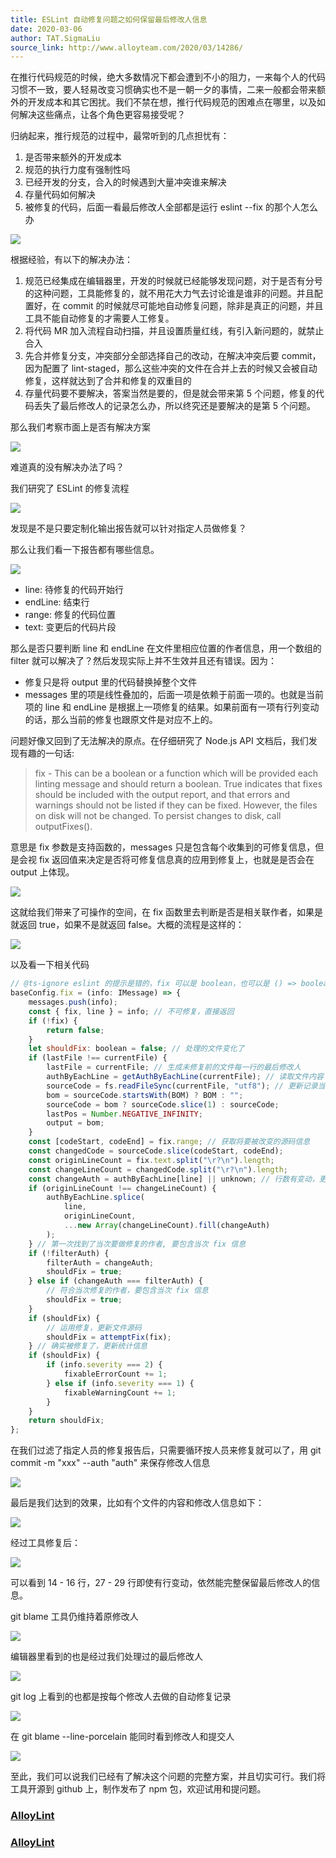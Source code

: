 ```yaml
---
title: ESLint 自动修复问题之如何保留最后修改人信息
date: 2020-03-06
author: TAT.SigmaLiu
source_link: http://www.alloyteam.com/2020/03/14286/
---
```


<!-- {% raw %} - for jekyll -->

在推行代码规范的时候，绝大多数情况下都会遭到不小的阻力，一来每个人的代码习惯不一致，要人轻易改变习惯确实也不是一朝一夕的事情，二来一般都会带来额外的开发成本和其它困扰。我们不禁在想，推行代码规范的困难点在哪里，以及如何解决这些痛点，让各个角色更容易接受呢？

归纳起来，推行规范的过程中，最常听到的几点担忧有：

1.  是否带来额外的开发成本
2.  规范的执行力度有强制性吗
3.  已经开发的分支，合入的时候遇到大量冲突谁来解决
4.  存量代码如何解决
5.  被修复的代码，后面一看最后修改人全部都是运行 eslint --fix 的那个人怎么办

![](http://www.alloyteam.com/wp-content/uploads/2020/03/sigma-1.jpeg)  

根据经验，有以下的解决办法：

1.  规范已经集成在编辑器里，开发的时候就已经能够发现问题，对于是否有分号的这种问题，工具能修复的，就不用花大力气去讨论谁是谁非的问题。并且配置好，在 commit 的时候就尽可能地自动修复问题，除非是真正的问题，并且工具不能自动修复的才需要人工修复。
2.  将代码 MR 加入流程自动扫描，并且设置质量红线，有引入新问题的，就禁止合入
3.  先合并修复分支，冲突部分全部选择自己的改动，在解决冲突后要 commit，因为配置了 lint-staged，那么这些冲突的文件在合并上去的时候又会被自动修复，这样就达到了合并和修复的双重目的
4.  存量代码要不要解决，答案当然是要的，但是就会带来第 5 个问题，修复的代码丢失了最后修改人的记录怎么办，所以终究还是要解决的是第 5 个问题。

那么我们考察市面上是否有解决方案

![](http://www.alloyteam.com/wp-content/uploads/2020/03/解决方案.jpeg)

难道真的没有解决办法了吗？

我们研究了 ESLint 的修复流程

![](http://www.alloyteam.com/wp-content/uploads/2020/03/sigma-2.jpeg)

发现是不是只要定制化输出报告就可以针对指定人员做修复？

那么让我们看一下报告都有哪些信息。

![](http://www.alloyteam.com/wp-content/uploads/2020/03/报告.jpeg)

-   line: 待修复的代码开始行
-   endLine: 结束行
-   range: 修复的代码位置
-   text: 变更后的代码片段

那么是否只要判断 line 和 endLine 在文件里相应位置的作者信息，用一个数组的 filter 就可以解决了？然后发现实际上并不生效并且还有错误。因为：

-   修复只是将 output 里的代码替换掉整个文件
-   messages 里的项是线性叠加的，后面一项是依赖于前面一项的。也就是当前项的 line 和 endLine 是根据上一项修复的结果。如果前面有一项有行列变动的话，那么当前的修复也跟原文件是对应不上的。

问题好像又回到了无法解决的原点。在仔细研究了 Node.js API 文档后，我们发现有趣的一句话:

> fix - This can be a boolean or a function which will be provided each linting message and should return a boolean. True indicates that fixes should be included with the output report, and that errors and warnings should not be listed if they can be fixed. However, the files on disk will not be changed. To persist changes to disk, call outputFixes().

意思是 fix 参数是支持函数的，messages 只是包含每个收集到的可修复信息，但是会视 fix 返回值来决定是否将可修复信息真的应用到修复上，也就是是否会在 output 上体现。

![](http://www.alloyteam.com/wp-content/uploads/2020/03/message.jpeg)

这就给我们带来了可操作的空间，在 fix 函数里去判断是否是相关联作者，如果是就返回 true，如果不是就返回 false。大概的流程是这样的：

![](http://www.alloyteam.com/wp-content/uploads/2020/03/fix-函数.jpeg)

以及看一下相关代码

```javascript
// @ts-ignore eslint 的提示是错的，fix 可以是 boolean，也可以是 () => boolean
baseConfig.fix = (info: IMessage) => {
    messages.push(info);
    const { fix, line } = info; // 不可修复，直接返回
    if (!fix) {
        return false;
    }
    let shouldFix: boolean = false; // 处理的文件变化了
    if (lastFile !== currentFile) {
        lastFile = currentFile; // 生成未修复前的文件每一行的最后修改人
        authByEachLine = getAuthByEachLine(currentFile); // 读取文件内容
        sourceCode = fs.readFileSync(currentFile, "utf8"); // 更新记录当前文件的基本信息
        bom = sourceCode.startsWith(BOM) ? BOM : "";
        sourceCode = bom ? sourceCode.slice(1) : sourceCode;
        lastPos = Number.NEGATIVE_INFINITY;
        output = bom;
    }
    const [codeStart, codeEnd] = fix.range; // 获取将要被改变的源码信息
    const changedCode = sourceCode.slice(codeStart, codeEnd);
    const originLineCount = fix.text.split("\r?\n").length;
    const changeLineCount = changedCode.split("\r?\n").length;
    const changeAuth = authByEachLine[line] || unknown; // 行数有变动，更新 authByEachLine
    if (originLineCount !== changeLineCount) {
        authByEachLine.splice(
            line,
            originLineCount,
            ...new Array(changeLineCount).fill(changeAuth)
        );
    } // 第一次找到了当次要做修复的作者, 要包含当次 fix 信息
    if (!filterAuth) {
        filterAuth = changeAuth;
        shouldFix = true;
    } else if (changeAuth === filterAuth) {
        // 符合当次修复的作者，要包含当次 fix 信息
        shouldFix = true;
    }
    if (shouldFix) {
        // 运用修复，更新文件源码
        shouldFix = attemptFix(fix);
    } // 确实被修复了，更新统计信息
    if (shouldFix) {
        if (info.severity === 2) {
            fixableErrorCount += 1;
        } else if (info.severity === 1) {
            fixableWarningCount += 1;
        }
    }
    return shouldFix;
};
```

在我们过滤了指定人员的修复报告后，只需要循环按人员来修复就可以了，用 git commit -m "xxx" --auth "auth" 来保存修改人信息

![](http://www.alloyteam.com/wp-content/uploads/2020/03/修复流程.jpeg)

最后是我们达到的效果，比如有个文件的内容和修改人信息如下：

![](http://www.alloyteam.com/wp-content/uploads/2020/03/1579409735_54_w1594_h1292.png)

经过工具修复后：

![](http://www.alloyteam.com/wp-content/uploads/2020/03/1579409758_83_w1592_h1334.png)

可以看到 14 - 16 行，27 - 29 行即使有行变动，依然能完整保留最后修改人的信息。

git blame 工具仍维持着原修改人

![](http://www.alloyteam.com/wp-content/uploads/2020/03/1579409894_3_w2414_h1400.png)

编辑器里看到的也是经过我们处理过的最后修改人

![](http://www.alloyteam.com/wp-content/uploads/2020/03/1579409989_55_w1740_h512.png)

git log 上看到的也都是按每个修改人去做的自动修复记录

![](http://www.alloyteam.com/wp-content/uploads/2020/03/1579415865_32_w1564_h1288.png)

在 git blame --line-porcelain 能同时看到修改人和提交人

![](http://www.alloyteam.com/wp-content/uploads/2020/03/1579410047_51_w1596_h930.png)

至此，我们可以说我们已经有了解决这个问题的完整方案，并且切实可行。我们将工具开源到 github 上，制作发布了 npm 包，欢迎试用和提问题。

### [AlloyLint](https://github.com/AlloyTeam/AlloyLint "AlloyLint")

### [AlloyLint](https://github.com/AlloyTeam/AlloyLint "AlloyLint")

<!-- {% endraw %} - for jekyll -->